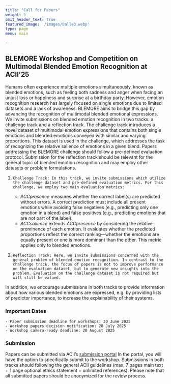 ```yaml
---
title: "Call for Papers"
weight: 5
omit_header_text: true
featured_image: '/images/Dalle3.webp'
type: page
menu: main

---
```


## BLEMORE Workshop and Competition on Multimodal Blended Emotion Recognition at ACII’25

Humans often experience multiple emotions simultaneously, known as blended emotions, such as feeling both sadness and anger when facing an unjust loss or happiness and surprise at a birthday party. However, emotion recognition research has largely focused on single emotions due to limited datasets and a lack of awareness. BLEMORE aims to bridge this gap by advancing the recognition of multimodal blended emotional expressions.
We invite submissions on blended emotion recognition in two tracks: a challenge track and a reflection track.
The challenge track introduces a novel dataset of multimodal emotion expressions that contains both single emotions and blended emotions conveyed with similar and varying proportions. This dataset is used in the challenge, which addresses the task of recognizing the relative salience of emotions in a given blend. Papers addressing the BLEMORE challenge should follow a pre-defined evaluation protocol. Submission for the reflection track should be relevant for the general topic of blended emotion recognition and may employ other datasets or problem formulations.
 
1.     Challenge Track: In this track, we invite submissions which utilize the challenge dataset and pre-defined evaluation metrics. For this challenge, we employ two main evaluation metrics:
    -  *ACCpresence* measures whether the correct label(s) are predicted without errors. A correct prediction must include all present emotions while avoiding false negatives (e.g., predicting only one emotion in a blend) and false positives (e.g., predicting emotions that are not part of the label).
    -  *ACCsalience* extends *ACCpresence* by considering the relative prominence of each emotion. It evaluates whether the predicted proportions reflect the correct ranking—whether the emotions are equally present or one is more dominant than the other. This metric applies only to blended emotions.

2.     Reflection Track: Here, we invite submissions concerned with the general problem of blended emotion recognition. In contrast to the challenge track, the focus of papers is not to improve performance on the evaluation dataset, but to generate new insights into the problem. Evaluation on the challenge dataset is not required but will still be valued.
In addition, we encourage submissions in both tracks to provide information about how various blended emotions are expressed, e.g. by providing lists of predictor importance, to increase the explainability of their systems.

### Important Dates
    - Paper submission deadline for workshops: 30 June 2025
    - Workshop papers decision notification: 28 July 2025
    - Workshop camera-ready deadline: 20 August 2025
 
### Submission
Papers can be submitted via ACII’s [submission portal](https://easychair.org/account2/signin?l=9161489160958518132) In the portal, you will have the option to specifically submit to the workshop.
Submissions in both tracks should following the general ACII guidelines (max. 7 pages main text + 1 page optional ethics statement + unlimited references).
Please note that all submitted papers should be anonymized for the review process.
